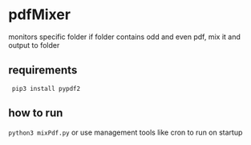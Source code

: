 # pdfMixer
monitors specific folder if folder contains odd and even pdf, mix it and output to folder


## requirements
``` pip3 install pypdf2```

## how to run
```python3 mixPdf.py```
or use management tools like cron to run on startup


